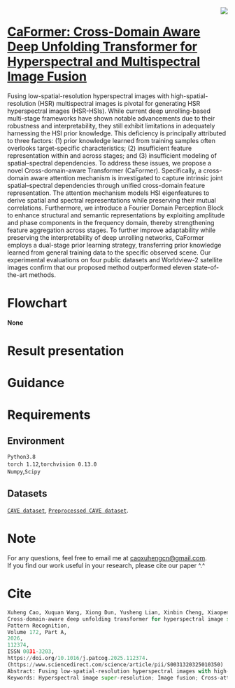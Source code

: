 <img align="right" src="https://ars.els-cdn.com/content/image/S00313203.gif" />  


# [CaFormer: Cross-Domain Aware Deep Unfolding Transformer for Hyperspectral and Multispectral Image Fusion](https://doi.org/10.1016/j.patcog.2025.112374)
Fusing low-spatial-resolution hyperspectral images with high-spatial-resolution (HSR) multispectral images is pivotal for generating HSR hyperspectral images (HSR-HSIs). While current deep unrolling-based multi-stage frameworks have shown notable advancements due to their robustness and interpretability, they still exhibit limitations in adequately harnessing the HSI prior knowledge. This deficiency is principally attributed to three factors: (1) prior knowledge learned from training samples often overlooks target-specific characteristics; (2) insufficient feature representation within and across stages; and (3) insufficient modeling of spatial–spectral dependencies. To address these issues, we propose a novel Cross-domain-aware Transformer (CaFormer). Specifically, a cross-domain aware attention mechanism is investigated to capture intrinsic joint spatial–spectral dependencies through unified cross-domain feature representation. The attention mechanism models HSI eigenfeatures to derive spatial and spectral representations while preserving their mutual correlations. Furthermore, we introduce a Fourier Domain Perception Block to enhance structural and semantic representations by exploiting amplitude and phase components in the frequency domain, thereby strengthening feature aggregation across stages. To further improve adaptability while preserving the interpretability of deep unrolling networks, CaFormer employs a dual-stage prior learning strategy, transferring prior knowledge learned from general training data to the specific observed scene. Our experimental evaluations on four public datasets and Worldview-2 satellite images confirm that our proposed method outperformed eleven state-of-the-art methods.  

# Flowchart
**None**
# Result presentation


# Guidance

# Requirements
## Environment
`Python3.8`  
`torch 1.12`,`torchvision 0.13.0`  
`Numpy`,`Scipy`  
## Datasets
[`CAVE dataset`](https://www1.cs.columbia.edu/CAVE/databases/multispectral/), 
 [`Preprocessed CAVE dataset`](https://aistudio.baidu.com/aistudio/datasetdetail/147509).
# Note
For any questions, feel free to email me at caoxuhengcn@gmail.com.  
If you find our work useful in your research, please cite our paper ^.^

# Cite
```python
Xuheng Cao, Xuquan Wang, Xiong Dun, Yusheng Lian, Xinbin Cheng, Xiaopeng Hao,
Cross-domain-aware deep unfolding transformer for hyperspectral image super-resolution,
Pattern Recognition,
Volume 172, Part A,
2026,
112374,
ISSN 0031-3203,
https://doi.org/10.1016/j.patcog.2025.112374.
(https://www.sciencedirect.com/science/article/pii/S0031320325010350)
Abstract: Fusing low-spatial-resolution hyperspectral images with high-spatial-resolution (HSR) multispectral images is pivotal for generating HSR hyperspectral images (HSR-HSIs). While current deep unrolling-based multi-stage frameworks have shown notable advancements due to their robustness and interpretability, they still exhibit limitations in adequately harnessing the HSI prior knowledge. This deficiency is principally attributed to three factors: (1) prior knowledge learned from training samples often overlooks target-specific characteristics; (2) insufficient feature representation within and across stages; and (3) insufficient modeling of spatial–spectral dependencies. To address these issues, we propose a novel Cross-domain-aware Transformer (CaFormer). Specifically, a cross-domain aware attention mechanism is investigated to capture intrinsic joint spatial–spectral dependencies through unified cross-domain feature representation. The attention mechanism models HSI eigenfeatures to derive spatial and spectral representations while preserving their mutual correlations. Furthermore, we introduce a Fourier Domain Perception Block to enhance structural and semantic representations by exploiting amplitude and phase components in the frequency domain, thereby strengthening feature aggregation across stages. To further improve adaptability while preserving the interpretability of deep unrolling networks, CaFormer employs a dual-stage prior learning strategy, transferring prior knowledge learned from general training data to the specific observed scene. Our experimental evaluations on four public datasets and Worldview-2 satellite images confirm that our proposed method outperformed eleven state-of-the-art methods. The code is available at https://github.com/Caoxuheng/HIFtool.
Keywords: Hyperspectral image super-resolution; Image fusion; Cross-attention; Cross-domain feature
